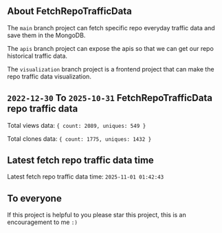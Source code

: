 ## About FetchRepoTrafficData

The `main` branch project can fetch specific repo everyday traffic data and save them in the MongoDB.

The `apis` branch project can expose the apis so that we can get our repo historical traffic data.

The `visualization` branch project is a frontend project that can make the repo traffic data visualization.

## `2022-12-30` To `2025-10-31` FetchRepoTrafficData repo traffic data

Total views data: `{ count: 2089, uniques: 549 }`

Total clones data: `{ count: 1775, uniques: 1432 }`

## Latest fetch repo traffic data time

Latest fetch repo traffic data time: `2025-11-01 01:42:43`

## To everyone

If this project is helpful to you please star this project, this is an encouragement to me `:)`



